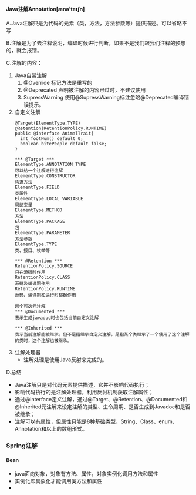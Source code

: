 #### Java注解Annotation[ænə'teɪʃn]

A.Java注解只是为代码的元素（类，方法，方法参数等）提供描述。可以省略不写

B.注解是为了去注释说明，编译时候进行判断，如果不是我们跟我们注释的预想的，就会报错。

C.注解的内容：
 1. Java自带注解
    1. @Override 标记方法是重写的 
    2. @Deprecated 声明被注解的内容已过时，不建议使用 
    3. SupressWarning 使用@SupressWarning标注忽略@Deprecated编译错误提示。 
 2. 自定义注解
    ```
    @Target(ElementType.TYPE)
    @Retention(RetentionPolicy.RUNTIME)
    public @interface AnimalTrait{
      int footNum() default 0;
      boolean bitePeople default false;
    }
    
    *** @Target ***
    ElementType.ANNOTATION_TYPE
    可以给一个注解进行注解
    ElementType.CONSTRUCTOR
    构造方法
    ElementType.FIELD
    类属性
    ElementType.LOCAL_VARIABLE
    局部变量
    ElementType.METHOD
    方法
    ElementType.PACKAGE
    包
    ElementType.PARAMETER
    方法参数
    ElementType.TYPE
    类、接口、枚举等
    
    *** @Retention ***
    RetentionPolicy.SOURCE	    
    只在源码时作用
    RetentionPolicy.CLASS	
    源码及编译期作用
    RetentionPolicy.RUNTIME	
    源码、编译期和运行时都起作用
    
    两个可选元注解
    *** @Documented ***
    表示生成javadoc时也包括当前自定义注解
    
    *** @Inherited ***
    表示当前注解能被继承。但不是指继承自定义注解，是指某个类继承了一个使用了这个注解的类时，这个注解也被继承。
    ```
  3. 注解处理器
     - 注解处理是使用Java反射来完成的。

D.总结
   - Java注解只是对代码元素提供描述，它并不影响代码执行；
   - 影响代码执行的是注解处理器，利用反射机制获取注解属性；
   - 通过@interface定义注解，通过@Target、@Retention、@Documented和@Inherited元注解来设定注解的类型、生命周期、是否生成到Javadoc和是否被继承；
   - 注解可以有属性，但属性只能是8种基础类型、String、Class、enum、Annotation和以上的数组形式。


### Spring注解
#### Bean 
* java面向对象，对象有方法、属性，对象实例化调用方法和属性
* 实例化即具象化才能调用类方法和属性
* 

